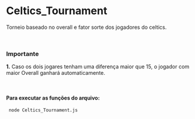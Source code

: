# Celtics_Tournament
<p>Torneio baseado no overall e fator sorte dos jogadores do celtics.<p>
<br/>


### **Importante**
**1.** Caso os dois jogares tenham uma diferença maior que 15, o jogador com maior Overall ganhará automaticamente.

<br/>

#### Para executar as funções do arquivo:
``` 
 node Celtics_Tournament.js
```